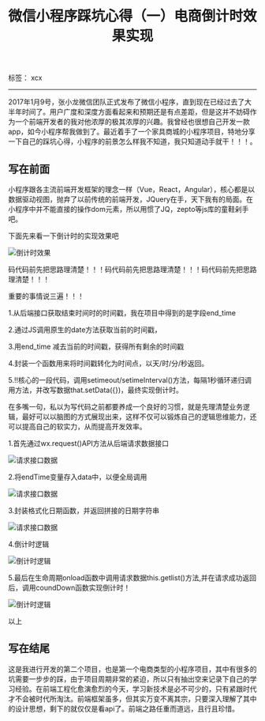 ﻿---
title: 微信小程序踩坑心得（一）电商倒计时效果实现
tags: xcx
categories: xcx
---



标签： xcx

---

2017年1月9号，张小龙微信团队正式发布了微信小程序，直到现在已经过去了大半年时间了。用户广度和深度方面看起来和预期还是有点差距，但是这并不妨碍作为一个前端开发者的我对他浓厚的极其浓厚的兴趣。我曾经也很想自己开发一款app，如今小程序帮我做到了。最近着手了一个家具商城的小程序项目，特地分享一下自己的踩坑心得<!--more-->，小程序的前景怎么样我不知道，我只知道动手就干！！！。

## 写在前面

小程序跟各主流前端开发框架的理念一样（Vue，React，Angular），核心都是以数据驱动视图，抛弃了以前传统的前端开发，JQuery在手，天下我有的局面。在小程序中并不能直接的操作dom元素，所以用惯了JQ，zepto等js库的童鞋剁手吧。

下面先来看一下倒计时的实现效果吧

![倒计时效果](http://oyn3t7b0h.bkt.clouddn.com/17-10-30/50597200.jpg)

码代码前先把思路理清楚！！！码代码前先把思路理清楚！！！码代码前先把思路理清楚！！！

重要的事情说三遍！！！

1.从后端接口获取结束时间时的时间戳，我在项目中得到的是字段end_time

2.通过JS调用原生的date方法获取当前的时间戳，

3.用end_time 减去当前的时间戳，获得所有剩余的时间戳

4.封装一个函数用来将时间戳转化为时间点，以天/时/分/秒返回。

5.!!核心的一段代码，调用setimeout/setimeInterval()方法，每隔1秒循环递归调用方法，并改写数据that.setData({})，最终实现倒计时。

在多嘴一句，私以为写代码之前都要养成一个良好的习惯，就是先理清楚业务逻辑，最好可以以脑图的方式展现出来，这样不仅可以锻炼自己的逻辑思维能力，还可以提高自己的软实力，从而提高开发效率。


1.首先通过wx.request()API方法从后端请求数据接口

![请求接口数据](http://oyn3t7b0h.bkt.clouddn.com/17-10-30/50039104.jpg)

2.将endTime变量存入data中，以便全局调用

![请求接口数据](http://oyn3t7b0h.bkt.clouddn.com/17-10-30/51145774.jpg)

3.封装格式化日期函数，并返回拼接的日期字符串

![请求接口数据](http://oyn3t7b0h.bkt.clouddn.com/17-10-30/54901373.jpg)

4.倒计时逻辑

![倒计时逻辑](http://oyn3t7b0h.bkt.clouddn.com/17-10-30/21813676.jpg)

5.最后在生命周期onload函数中调用请求数据this.getlist()方法,并在请求成功返回后，调用coundDown函数实现倒计时！

![倒计时逻辑](http://oyn3t7b0h.bkt.clouddn.com/17-10-30/18027799.jpg)

以上

## 写在结尾

这是我进行开发的第二个项目，也是第一个电商类型的小程序项目，其中有很多的坑需要一步步的踩，由于项目周期非常的紧迫，所以只有抽出空来记录下自己的学习经验。在前端工程化愈演愈烈的今天，学习新技术是必不可少的，只有紧跟时代才不会被时代所淘汰。前端框架虽多，但其实万变不离其宗，只要深入理解了其中的设计思想，剩下的就仅仅是看api了。前端之路任重而道远，且行且珍惜。




